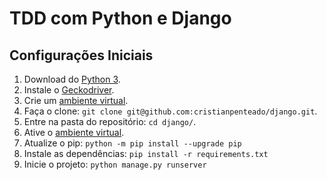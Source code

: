 # TDD com Python e Django

## Configurações Iniciais
1. Download do [Python 3](https://www.python.org/downloads/).
2. Instale o [Geckodriver](https://github.com/mozilla/geckodriver/releases).
3. Crie um [ambiente virtual](https://docs.python.org/pt-br/3/tutorial/venv.html#creating-virtual-environments).
4. Faça o clone: `git clone git@github.com:cristianpenteado/django.git`.
5. Entre na pasta do repositório: `cd django/`.
6. Ative o [ambiente virtual](https://docs.python.org/pt-br/3/tutorial/venv.html#creating-virtual-environments).
7. Atualize o pip: `python -m pip install --upgrade pip`
8. Instale as dependências: `pip install -r requirements.txt`
9. Inicie o projeto: `python manage.py runserver`
